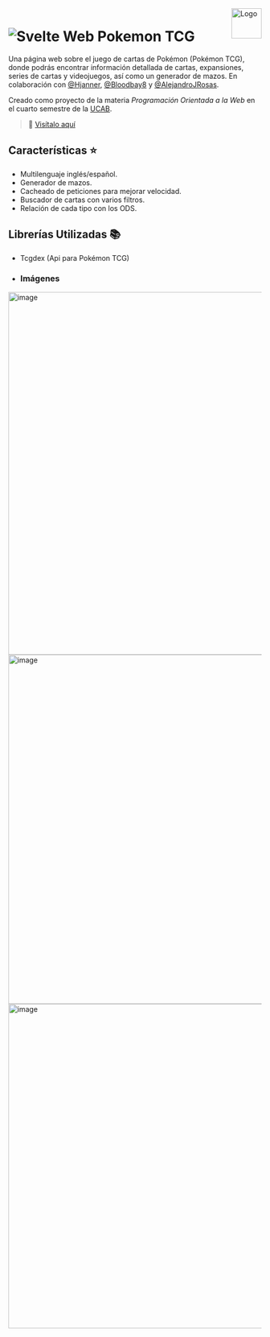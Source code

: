 <a>
    <img src="https://github.com/DanielCarrenoMar/sistemaDonaciones/assets/144462396/6a702815-09cc-4cff-b035-c9bf212d73f4" alt="Logo" title="Logo" align="right" height="60" />
</a>

# ![Svelte](https://img.shields.io/badge/svelte-%23f1413d.svg?style=for-the-badge&logo=svelte&logoColor=white) Web Pokemon TCG

Una página web sobre el juego de cartas de Pokémon (Pokémon TCG), donde podrás encontrar información detallada de cartas, expansiones, series de cartas y videojuegos, así como un generador de mazos.
En colaboración con [@Hjanner](https://github.com/Hjanner), [@Bloodbay8](https://github.com/Bloodbay8) y [@AlejandroJRosas](https://github.com/AlejandroJRosas).

Creado como proyecto de la materia *Programación Orientada a la Web* en el cuarto semestre de la [UCAB](https://www.ucab.edu.ve/).

> 👀 <a href="https://tcg-card-web.vercel.app/" target="_blank">Visítalo aquí</a>

## Características ⭐
- Multilenguaje inglés/español.
- Generador de mazos.
- Cacheado de peticiones para mejorar velocidad. 
- Buscador de cartas con varios filtros.
- Relación de cada tipo con los ODS.

## Librerías Utilizadas 📚
- Tcgdex (Api para Pokémon TCG)

- ### Imágenes
<img width="1559" height="721" alt="image" src="https://github.com/user-attachments/assets/71c4e590-6e43-424a-9704-fc0b30710afc" />
<img width="1564" height="694" alt="image" src="https://github.com/user-attachments/assets/026e67a8-9307-44dc-adee-668a89bb45aa" />
<img width="1558" height="645" alt="image" src="https://github.com/user-attachments/assets/4649dcbc-bc5e-45cf-b4c9-c242741879ef" />
